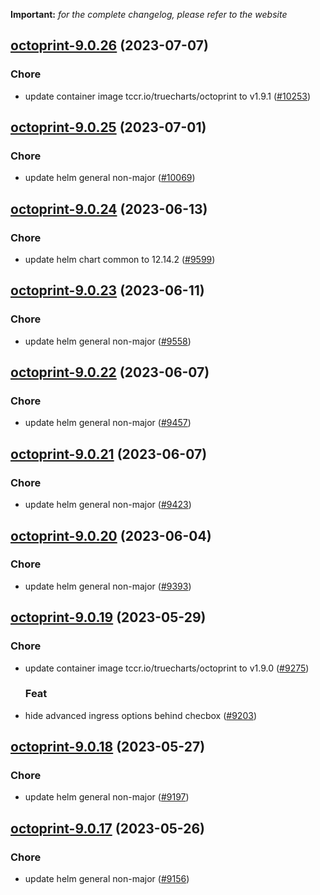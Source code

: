 **Important:**
*for the complete changelog, please refer to the website*




## [octoprint-9.0.26](https://github.com/truecharts/charts/compare/octoprint-9.0.25...octoprint-9.0.26) (2023-07-07)

### Chore

- update container image tccr.io/truecharts/octoprint to v1.9.1 ([#10253](https://github.com/truecharts/charts/issues/10253))
  
  


## [octoprint-9.0.25](https://github.com/truecharts/charts/compare/octoprint-9.0.24...octoprint-9.0.25) (2023-07-01)

### Chore

- update helm general non-major ([#10069](https://github.com/truecharts/charts/issues/10069))
  
  


## [octoprint-9.0.24](https://github.com/truecharts/charts/compare/octoprint-9.0.23...octoprint-9.0.24) (2023-06-13)

### Chore

- update helm chart common to 12.14.2 ([#9599](https://github.com/truecharts/charts/issues/9599))
  
  


## [octoprint-9.0.23](https://github.com/truecharts/charts/compare/octoprint-9.0.22...octoprint-9.0.23) (2023-06-11)

### Chore

- update helm general non-major ([#9558](https://github.com/truecharts/charts/issues/9558))
  
  


## [octoprint-9.0.22](https://github.com/truecharts/charts/compare/octoprint-9.0.21...octoprint-9.0.22) (2023-06-07)

### Chore

- update helm general non-major ([#9457](https://github.com/truecharts/charts/issues/9457))
  
  


## [octoprint-9.0.21](https://github.com/truecharts/charts/compare/octoprint-9.0.20...octoprint-9.0.21) (2023-06-07)

### Chore

- update helm general non-major ([#9423](https://github.com/truecharts/charts/issues/9423))
  
  


## [octoprint-9.0.20](https://github.com/truecharts/charts/compare/octoprint-9.0.19...octoprint-9.0.20) (2023-06-04)

### Chore

- update helm general non-major ([#9393](https://github.com/truecharts/charts/issues/9393))
  
  


## [octoprint-9.0.19](https://github.com/truecharts/charts/compare/octoprint-9.0.18...octoprint-9.0.19) (2023-05-29)

### Chore

- update container image tccr.io/truecharts/octoprint to v1.9.0 ([#9275](https://github.com/truecharts/charts/issues/9275))
  
  ### Feat

- hide advanced ingress options behind checbox ([#9203](https://github.com/truecharts/charts/issues/9203))
  
  


## [octoprint-9.0.18](https://github.com/truecharts/charts/compare/octoprint-9.0.17...octoprint-9.0.18) (2023-05-27)

### Chore

- update helm general non-major ([#9197](https://github.com/truecharts/charts/issues/9197))
  
  


## [octoprint-9.0.17](https://github.com/truecharts/charts/compare/octoprint-9.0.16...octoprint-9.0.17) (2023-05-26)

### Chore

- update helm general non-major ([#9156](https://github.com/truecharts/charts/issues/9156))
  
  

